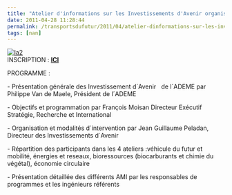 ```yaml
---
title: "Atelier d'informations sur les Investissements d'Avenir organisé par l'ADEME"
date: 2011-04-28 11:28:44
permalink: /transportsdufutur/2011/04/atelier-dinformations-sur-les-investissements-davenir-organise-par-lademe.html
tags: [nan]
---
```


<p><a href="https://gabrielplassat.github.io/transportsdufutur/wp-content/uploads/sites/6/old/6a0120a66d2ad4970b014e881fce3d970d-pi.jpg"><img alt="Ia2" border="0" class="asset  asset-image at-xid-6a0120a66d2ad4970b014e881fce3d970d image-full" src="/wp-content/uploads/sites/6/old/6a0120a66d2ad4970b014e881fce3d970d-800wi.jpg" title="Ia2" /></a> <br />INSCRIPTION : <strong><a href="http://www.ademe-espaces.com/atelier/Home.1.html" target="_blank">ICI</a></strong></p> <p>PROGRAMME :</p> <div> <p>- Présentation générale des Investissement d´Avenir   de l´ADEME par Philippe Van de Maele, Président de l´ADEME</p> <p>- Objectifs et programmation par François Moisan Directeur Exécutif Stratégie, Recherche et International</p> <p>- Organisation et modalités d´intervention par Jean Guillaume Peladan, Directeur des Investissements d´Avenir</p> <p>- Répartition des participants dans les 4 ateliers :véhicule du futur et mobilité, énergies et reseaux, bioressources (biocarburants et chimie du végétal), économie circulaire</p> <p>- Présentation détaillée des différents AMI par les responsables de programmes et les ingénieurs référents</p> <p> </p> </div>
